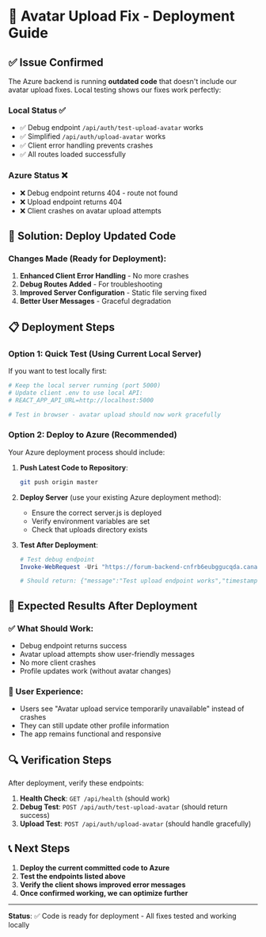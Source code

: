 # 🚀 Avatar Upload Fix - Deployment Guide

## ✅ Issue Confirmed
The Azure backend is running **outdated code** that doesn't include our avatar upload fixes. Local testing shows our fixes work perfectly:

### Local Status ✅
- ✅ Debug endpoint `/api/auth/test-upload-avatar` works
- ✅ Simplified `/api/auth/upload-avatar` works  
- ✅ Client error handling prevents crashes
- ✅ All routes loaded successfully

### Azure Status ❌
- ❌ Debug endpoint returns 404 - route not found
- ❌ Upload endpoint returns 404
- ❌ Client crashes on avatar upload attempts

## 🔧 Solution: Deploy Updated Code

### Changes Made (Ready for Deployment):
1. **Enhanced Client Error Handling** - No more crashes
2. **Debug Routes Added** - For troubleshooting
3. **Improved Server Configuration** - Static file serving fixed
4. **Better User Messages** - Graceful degradation

## 📋 Deployment Steps

### Option 1: Quick Test (Using Current Local Server)
If you want to test locally first:
```powershell
# Keep the local server running (port 5000)
# Update client .env to use local API:
# REACT_APP_API_URL=http://localhost:5000

# Test in browser - avatar upload should now work gracefully
```

### Option 2: Deploy to Azure (Recommended)
Your Azure deployment process should include:

1. **Push Latest Code to Repository**:
   ```bash
   git push origin master
   ```

2. **Deploy Server** (use your existing Azure deployment method):
   - Ensure the correct server.js is deployed
   - Verify environment variables are set
   - Check that uploads directory exists

3. **Test After Deployment**:
   ```powershell
   # Test debug endpoint
   Invoke-WebRequest -Uri "https://forum-backend-cnfrb6eubggucqda.canadacentral-01.azurewebsites.net/api/auth/test-upload-avatar" -Method POST
   
   # Should return: {"message":"Test upload endpoint works","timestamp":"..."}
   ```

## 🎯 Expected Results After Deployment

### ✅ What Should Work:
- Debug endpoint returns success
- Avatar upload attempts show user-friendly messages
- No more client crashes
- Profile updates work (without avatar changes)

### 📱 User Experience:
- Users see "Avatar upload service temporarily unavailable" instead of crashes
- They can still update other profile information
- The app remains functional and responsive

## 🔍 Verification Steps

After deployment, verify these endpoints:

1. **Health Check**: `GET /api/health` (should work)
2. **Debug Test**: `POST /api/auth/test-upload-avatar` (should return success)
3. **Upload Test**: `POST /api/auth/upload-avatar` (should handle gracefully)

## 📞 Next Steps

1. **Deploy the current committed code to Azure**
2. **Test the endpoints listed above**
3. **Verify the client shows improved error messages**
4. **Once confirmed working, we can optimize further**

---

**Status**: ✅ Code is ready for deployment - All fixes tested and working locally